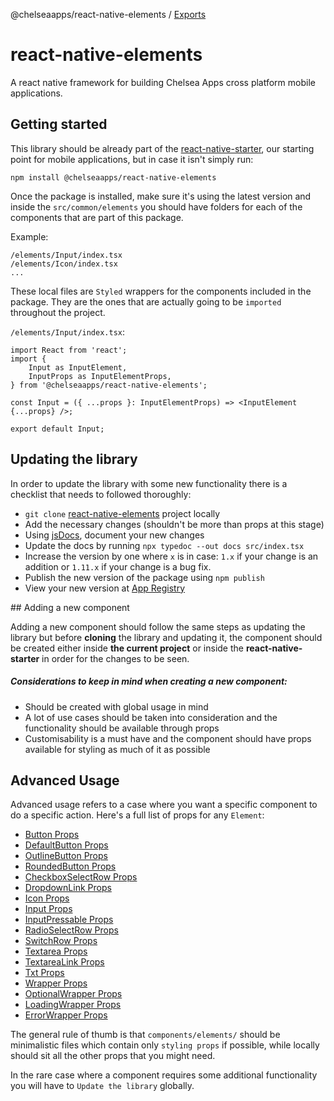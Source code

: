 @chelseaapps/react-native-elements / [Exports](modules.md)

# react-native-elements

A react native framework for building Chelsea Apps cross platform mobile applications.

## Getting started

This library should be already part of the [react-native-starter](https://github.com/chelsea-apps/react-native-starter), our starting point for mobile applications, but in case it isn't simply run:

```
npm install @chelseaapps/react-native-elements
```

Once the package is installed, make sure it's using the latest version and inside the `src/common/elements` you should have folders for each of the components that are part of this package.

Example:

```
/elements/Input/index.tsx
/elements/Icon/index.tsx
...
```

These local files are `Styled` wrappers for the components included in the package. They are the ones that are actually going to be `imported` throughout the project.

`/elements/Input/index.tsx`:

```
import React from 'react';
import {
	Input as InputElement,
	InputProps as InputElementProps,
} from '@chelseaapps/react-native-elements';

const Input = ({ ...props }: InputElementProps) => <InputElement {...props} />;

export default Input;
```

## Updating the library

In order to update the library with some new functionality there is a checklist that needs to followed thoroughly:

- `git clone` [react-native-elements](https://github.com/chelsea-apps/react-native-elements) project locally
- Add the necessary changes (shouldn't be more than props at this stage)
- Using [jsDocs](https://jsdoc.app/), document your new changes
- Update the docs by running `npx typedoc --out docs src/index.tsx`
- Increase the version by one where `x` is in case: `1.x` if your change is an addition or `1.11.x` if your change is a bug fix.
- Publish the new version of the package using `npm publish`
- View your new version at [App Registry](http://registry.chelsea-apps.com:4873/-/web/detail/@chelsea-apps/react-native-elements)

## Adding a new component

Adding a new component should follow the same steps as updating the library but before **cloning** the library and updating it, the component should be created either inside **the current project** or inside the **react-native-starter** in order for the changes to be seen.

##### Considerations to keep in mind when creating a new component:

- Should be created with global usage in mind
- A lot of use cases should be taken into consideration and the functionality should be available through props
- Customisability is a must have and the component should have props available for styling as much of it as possible

## Advanced Usage

Advanced usage refers to a case where you want a specific component to do a specific action. Here's a full list of props for any `Element`:

- [Button Props](/docs/interfaces/ButtonProps.md)
- [DefaultButton Props](/docs/interfaces/DefaultButtonProps.md)
- [OutlineButton Props](/docs/interfaces/OutlineButtonProps.md)
- [RoundedButton Props](/docs/interfaces/RoundedButtonProps.md)
- [CheckboxSelectRow Props](/docs/interfaces/CheckboxSelectRowProps.md)
- [DropdownLink Props](/docs/interfaces/DropdownLinkProps.md)
- [Icon Props](/docs/interfaces/IconProps.md)
- [Input Props](/docs/interfaces/InputProps.md)
- [InputPressable Props](/docs/interfaces/InputPressableProps.md)
- [RadioSelectRow Props](/docs/interfaces/RadioSelectRowProps.md)
- [SwitchRow Props](/docs/interfaces/SwitchRowProps.md)
- [Textarea Props](/docs/interfaces/TextareaProps.md)
- [TextareaLink Props](/docs/interfaces/TextareaLinkProps.md)
- [Txt Props](/docs/interfaces/TxtProps.md)
- [Wrapper Props](/docs/interfaces/WrapperProps.md)
- [OptionalWrapper Props](/docs/interfaces/OptionalWrapperProps.md)
- [LoadingWrapper Props](/docs/interfaces/LoadingWrapperProps.md)
- [ErrorWrapper Props](/docs/interfaces/ErrorWrapperProps.md)

The general rule of thumb is that `components/elements/` should be minimalistic files which contain only `styling props` if possible, while locally should sit all the other props that you might need.

In the rare case where a component requires some additional functionality you will have to `Update the library` globally.
